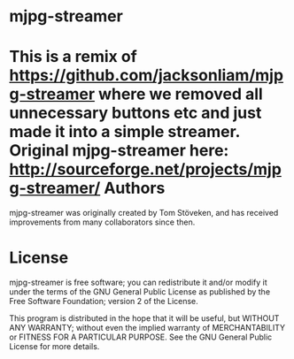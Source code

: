 mjpg-streamer
=============

This is a remix of https://github.com/jacksonliam/mjpg-streamer where we removed all unnecessary buttons etc and just made it into a simple streamer.
Original mjpg-streamer here: http://sourceforge.net/projects/mjpg-streamer/ 
Authors
=======

mjpg-streamer was originally created by Tom Stöveken, and has received
improvements from many collaborators since then.


License
=======

mjpg-streamer is free software; you can redistribute it and/or modify
it under the terms of the GNU General Public License as published by
the Free Software Foundation; version 2 of the License.

This program is distributed in the hope that it will be useful,
but WITHOUT ANY WARRANTY; without even the implied warranty of
MERCHANTABILITY or FITNESS FOR A PARTICULAR PURPOSE.  See the 
GNU General Public License for more details.
